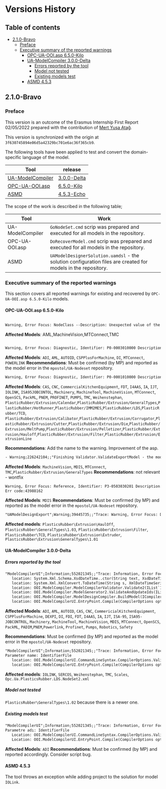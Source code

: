 # Versions History <!-- omit in toc -->

## Table of contents <!-- omit in toc -->

- [2.1.0-Bravo](#210-bravo)
  - [Preface](#preface)
  - [Executive summary of the reported warnings](#executive-summary-of-the-reported-warnings)
    - [OPC-UA-OOI.asp 6.5.0-Kilo](#opc-ua-ooiasp-650-kilo)
    - [UA-ModelCompiler 3.0.0-Delta](#ua-modelcompiler-300-delta)
      - [Errors reported by the tool](#errors-reported-by-the-tool)
      - [Model not tested](#model-not-tested)
      - [Existing models test](#existing-models-test)
    - [ASMD 4.5.3](#asmd-453)

## 2.1.0-Bravo

### Preface

This version is an outcome of the Erasmus Internship First Report 02/05/2022 prepared with the contribution of [Mert Yuşa Atağ](https://github.com/mertyusaatag).

This version is synchronized with the origin at `3f630745894e06d5a42329bc701e6ac36f365cb9`.

The following tools have been applied to test and convert the domain-specific language of the model.

| Tool                                                            | release                                                                     |
| --------------------------------------------------------------- | --------------------------------------------------------------------------- |
| [UA-ModelCompiler](https://github.com/mpostol/UA-ModelCompiler) | [3.0.0-Delta](https://github.com/mpostol/UA-ModelCompiler/tree/3.0.0-Delta) |
| [OPC-UA-OOI.asp](https://github.com/mpostol/OPC-UA-OOI)         | [6.5.0-Kilo](https://github.com/mpostol/OPC-UA-OOI/tree/6.5.0-Kilo)         |
| [ASMD](https://github.com/mpostol/ASMD/)                        | [4.5.3-Echo](https://github.com/mpostol/ASMD/tree/4.5.3--Echo)              |

The scope of the work is described in the following table;

| Tool             | Work                                                                                                          |
| ---------------- | ------------------------------------------------------------------------------------------------------------- |
| UA-ModelCompiler | `GoNodeSet.cmd` scrip was prepared and executed for all models in the repository.                             |
| OPC-UA-OOI.asp   | `DoRecoverModel.cmd` scrip was prepared and executed for all models in the repository.                        |
| ASMD             | `UAModelDesignerSolution.uamdsl` - the solution configuration files are created for models in the repository. |

### Executive summary of the reported warnings

This section covers all reported warnings for existing and recovered  by `OPC-UA-OOI.asp 6.5.0-Kilo` models.

#### OPC-UA-OOI.asp 6.5.0-Kilo

``` txt

Warning, Error Focus: NodeClass --Description: Unexpected value of the InverseName. If ReferenceType 1:HasAMLInternalLink is symmetric the InverseName :HasAMLInternalLink shall be omitted.

```

**Affected Models**: AML,MachineVision,MTConnect,TMC

``` txt

Warning, Error Focus: Diagnostic, Identifier: P0-0003010000 Description: It is diagnostic information Id = D290E7B4-F77C-4EF0-883B-844F66471DB6; Reference HierarchicalReferences not supported. Removed the graph at http://opcfoundation.org/UA/:Organizes of nodes from the model"

```

**Affected Models**: `ADI`, `AML`, `AUTOID`, `CSPPlusForMachine`, `DI`, `MTConnect`, `POWERLINK`
**Recommendations**: Must be confirmed (by MP) and reported as the model error in the `mpostol/UA-Nodeset` repository.

``` txt
Warning, Error Focus: Diagnostic, Identifier: P0-0001010000 Description: The XML attribute or element is not supported and neglected. Extensions are omitted during the import" 
```

**Affected Models**: `CAS`, `CNC`, `CommercialKitchenEquipment`, `FDT`, `I4AAS`, `IA`, `IJT`, `IOLINK`, `ISA95JOBCONTOL`, `Machinery`, `MachineTool`, `MachineVision`, `MTConnect`, `OpenSCS`, `PackML`, `PNEM`, `PROFINET`, `PUMPS`, `TMC`, `Weihenstephan`, `PlasticRubber/Extrusion/Calendar`,`PlasticRubber/Extrusion/GeneralTypes`,`PlasticRubber/HotRunner`,`PlasticRubber/IMM2MES`,`PlasticRubber/LDS`,`PlasticRubber/TCD`,
`PlasticRubber/Extrusion/Calibator`,`PlasticRubber/Extrusion/Corrugator`,`PlasticRubber/Extrusion/Cutter`,`PlasticRubber/Extrusion/Die`,`PlasticRubber/Extrusion/MeltPump`,`PlasticRubber/Extrusion/Pelletizer`,`PlasticRubber/Extrusion/Hauloff`,`PlasticRubber/Extrusion/Filter`,`PlasticRubber/Extrusion/ExtrusionLine`

**Recommendations**: Add the name to the warning. Improvement of the asp.

``` txt
- Warning;226242104;;"Finishing Validator.ValidateExportModel - the model contains 13 nodes and 1 errors reported.
```

**Affected Models**: `MachineVision`, `MDIS`, `MTConnect`, `TMC`,`PlasticRubber/Extrusion/GeneralTypes`
**Recommendations**: not relevant - wontfix

``` txt
Warning, Error Focus: Reference, Identifier: P3-0503030201 Description: Wrong Reference type targeting the Property component. Target node of the HasProperty reference cannot be 1:MajorVersion of a base type.
Err code:43988162
```

**Affected Models**: `MDIS`
**Recommendations**: Must be confirmed (by MP) and reported as the model error in the `mpostol/UA-Nodeset` repository.

``` txt
"UAModelDesignExport";Warning;39445735;;"Trace: Warning, Error Focus: Diagnostic, Identifier: P0-0001010000 Description: The XML attribute or element is not supported and neglected. The AccessLevel value 5 is not supported";;;;"2022-04-12T20:13:56.4494123Z";;
```

**Affected models**: `PlasticsRubber\Extrusion\HaulOff`, `PlasticsRubber\GeneralTypes\1.03`, `PlasticsRubber\Extrusion\Filter`, `PlasticsRubber\TCD`, `PlasticsRubber\Extrusion\Extruder`, `PlasticsRubber\Extrusion\GeneralTypes\1.01`

#### UA-ModelCompiler 3.0.0-Delta

##### Errors reported by the tool

``` txt
"ModelCompilerUI";Information;552021345;;"Trace: Information, Error Focus:NonCategorized, ErrorID: P0-0002010000 Info: General processing error see trace for details. Compilation ended with error FormatException: '20/11/2020' not valid ALLXsd value. 
   location: System.Xml.Schema.XsdDateTime..ctor(String text, XsdDateTimeFlags kinds)
   location: System.Xml.XmlConvert.ToDateTime(String s, XmlDateTimeSerializationMode dateTimeOption)
   location: OOI.ModelCompiler.ModelCompilerValidator.Validate2(IList`1 designFilePaths, String identifierFilePath, Boolean generateIds) C:\VS.git\github.mpostol\UA-ModelCompiler\Opc.Ua.ModelCompiler\ModelDesignerValidator.cs : line 1172
   location: OOI.ModelCompiler.ModelGenerator2.ValidateAndUpdateIds(IList`1 designFilePaths, String identifierFilePath, UInt32 startId, String specificationVersion, Boolean useAllowSubtypes, IList`1 exclusions, String modelVersion, String modelPublicationDate, Boolean releaseCandidate) C:\VS.git\github.mpostol\UA-ModelCompiler\Opc.Ua.ModelCompiler\ModelGenerator2.cs içinde: satır 119
   location: OOI.ModelCompiler.ModelDesignCompiler.BuildModel(ICompilerOptions options) C:\VS.git\github.mpostol\UA-ModelCompiler\Opc.Ua.ModelCompiler\ModelCompiler.cs : line 25
   location: OOI.ModelCompilerUI.EntryPoint.Compile(CompilerOptions options) C:\VS.git\github.mpostol\UA-ModelCompiler\ModelCompilerUI\EntryPoint.cs içinde: line 98";;;;;; 
```

**Affected Models**: `ADI`, `AML`, `AUTOID`, `CAS`, `CNC`, `CommericialKitchenEquipment`, `CSPPlusForMachine`, `DEXPI`, `DI`, `FDI`, `FDT`, `I4AAS`, `IA`, `IJT`, `ISA-95`, `ISA95-JOBCONTROL`, `Machinery`, `MachineTool`, `MachineVision`, `MDIS`, `MTConnect`, `OpenSCS`, `PackML`, `PADIM`,`PNEM`,`Powerlink`, `Profinet`, `Pumps`, `Robotics`, `Safety`

**Recommendations**: Must be confirmed (by MP) and reported as the model error in the `mpostol/UA-Nodeset` repository.

``` txt
"ModelCompilerUI";Information;552021345;;"Trace: Information, Error Focus:NonCategorized, ErrorID: P0-0002010000 Info: General processing error see trace for details. Compilation ended with error ArgumentOutOfRangeException: The identifier file path is null or empty.
Parameter name: IdentifierFile 
   location: OOI.ModelCompilerUI.CommandLineSyntax.CompilerOptions.ValidateOptionsConsistency() C:\VS.git\github.mpostol\UA-ModelCompiler\ModelCompilerUI\CommandLineSyntax\CompilerOptions.cs : line 55
   location: OOI.ModelCompilerUI.EntryPoint.Compile(CompilerOptions options) C:\VS.git\github.mpostol\UA-ModelCompiler\ModelCompilerUI\EntryPoint.cs : line 98";;;;;;
```

**Affected models**: `IOLINK`, `SERCOS`, `Weihenstephan`, `TMC`, `Scales`, `Opc.Ua.PlasticsRubber.LDS.NodeSet2.xml`


##### Model not tested 

`PlasticsRubber\GeneralTypes\1.02` because there is a newer one.

##### Existing models test

``` txt
"ModelCompilerUI";Information;552021345;;"Trace: Information, Error Focus:NonCategorized, ErrorID: P0-0002010000 Info: General processing error see trace for details. Compilation ended with error ArgumentOutOfRangeException: The required identifier file does not exist: OpcUaAdiModel.csv
Parametre adı: IdentifierFile 
   Location: OOI.ModelCompilerUI.CommandLineSyntax.CompilerOptions.ValidateOptionsConsistency() C:\VS.git\github.mpostol\UA-ModelCompiler\ModelCompilerUI\CommandLineSyntax\CompilerOptions.cs içinde: line 59
   Location: OOI.ModelCompilerUI.EntryPoint.Compile(CompilerOptions options) C:\VS.git\github.mpostol\UA-ModelCompiler\ModelCompilerUI\EntryPoint.cs : line 98";;;;;;
```

**Affected Models**: `ADI`
**Recommendations**: Must be confirmed (by MP) and reported accordingly. Consider script bug.

#### ASMD 4.5.3

The tool throws an exception while adding project to the solution for model `IOLink`.
